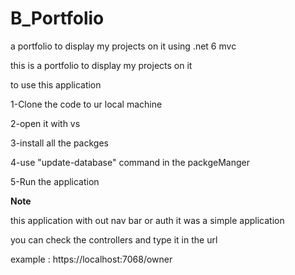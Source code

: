 # B_Portfolio
a portfolio to display my projects on it using .net 6 mvc

this is a portfolio to display my projects on it

to use this application 

1-Clone the code to ur local machine

2-open it with vs

3-install all the packges

4-use "update-database" command in the packgeManger

5-Run the application


**Note**

this application with out nav bar or auth it was a simple application

you can check the controllers and type it in the url 

example : https://localhost:7068/owner
